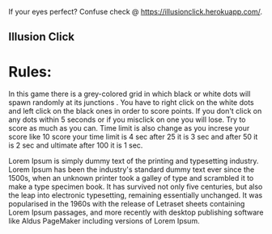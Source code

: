 If your eyes perfect? Confuse check @ https://illusionclick.herokuapp.com/.

## Illusion Click

# Rules:

In this game there is a grey-colored grid in which black or white dots will spawn randomly at its junctions . You have to right click on the white dots and left click on the black ones in order to score points. If you don't click on any dots within 5 seconds or if you misclick on one you will lose. Try to score as much as you can. Time limit is also change as you increse your score like 10 score your time limit is 4 sec after 25 it is 3 sec and after 50 it is 2 sec and ultimate after 100 it is 1 sec.

Lorem Ipsum is simply dummy text of the printing and typesetting industry. Lorem Ipsum has been the industry's standard dummy text ever since the 1500s, when an unknown printer took a galley of type and scrambled it to make a type specimen book. It has survived not only five centuries, but also the leap into electronic typesetting, remaining essentially unchanged. It was popularised in the 1960s with the release of Letraset sheets containing Lorem Ipsum passages, and more recently with desktop publishing software like Aldus PageMaker including versions of Lorem Ipsum.
